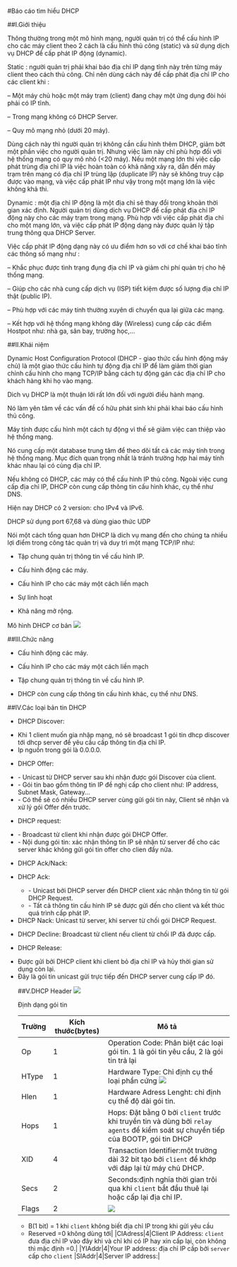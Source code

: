 #Báo cáo tìm hiểu DHCP

##I.Giới thiệu

Thông thường trong một mô hình mạng, người quản trị có thể cấu hình IP cho các máy client theo 2 cách là cấu hình thủ công (static) và sử dụng dịch vụ DHCP để cấp phát IP động (dynamic).

Static : người quản trị phải khai báo địa chỉ IP dạng tĩnh này trên từng máy client theo cách thủ công. Chỉ nên dùng cách này để cấp phát địa chỉ IP cho các client khi :

– Một máy chủ hoặc một máy trạm (client) đang chạy một ứng dụng đòi hỏi phải có IP tĩnh.

– Trong mạng không có DHCP Server.

– Quy mô mạng nhỏ (dưới 20 máy).

Dùng cách này thì người quản trị không cần cấu hình thêm DHCP, giảm bớt một phần việc cho người quản trị. Nhưng việc làm này chỉ phù hợp đối với hệ thống mạng có quy mô nhỏ (<20 máy). Nếu một mạng lớn thì việc cấp phát trùng địa chỉ IP là việc hoàn toàn có khả năng xảy ra, dẫn đến máy trạm trên mạng có địa chỉ IP trùng lặp (duplicate IP) này sẽ không truy cập được vào mạng, và việc cấp phát IP như vậy trong một mạng lớn là việc không khả thi.

Dynamic : một địa chỉ IP động là một địa chỉ sẽ thay đổi trong khoản thời gian xác định. Người quản trị dùng dịch vụ DHCP để cấp phát địa chỉ IP động này cho các máy trạm trong mạng. Phù hợp với việc cấp phát địa chỉ cho một mạng lớn, và việc cấp phát IP động dạng này được quản lý tập trung thông qua DHCP Server.

Việc cấp phát IP động dạng này có ưu điểm hơn so với cơ chế khai báo tĩnh các thông số mạng như :

– Khắc phục được tình trạng đụng địa chỉ IP và giảm chi phí quản trị cho hệ thống mạng.

– Giúp cho các nhà cung cấp dịch vụ (ISP) tiết kiệm được số lượng địa chỉ IP thật (public IP).

– Phù hợp với các máy tính thường xuyên di chuyển qua lại giữa các mạng.

– Kết hợp với hệ thống mạng không dây (Wireless) cung cấp các điểm Hostpot như: nhà ga, sân bay, trường học,…

##II.Khái niệm

Dynamic Host Configuration Protocol (DHCP - giao thức cấu hình động máy chủ) là một giao thức cấu hình tự động địa chỉ IP để làm giảm thời gian chỉnh cấu hình cho mạng TCP/IP bằng cách tự động gán các địa chỉ IP cho khách hàng khi họ vào mạng. 

Dich vụ DHCP là một thuận lới rất lớn đối với người điều hành mạng. 

Nó làm yên tâm về các vấn đề cố hữu phát sinh khi phải khai báo cấu hình thủ công. 

Máy tính được cấu hình một cách tự động vì thế sẽ giảm việc can thiệp vào hệ thống mạng. 

Nó cung cấp một database trung tâm để theo dõi tất cả các máy tính trong hệ thống mạng. Mục đích quan trọng nhất là tránh trường hợp hai máy tính khác nhau lại có cùng địa chỉ IP.

Nếu không có DHCP, các máy có thể cấu hình IP thủ công. Ngoài việc cung cấp địa chỉ IP, DHCP còn cung cấp thông tin cấu hình khác, cụ thể như DNS.

Hiện nay DHCP có 2 version: cho IPv4 và IPv6. 
 
DHCP sử dụng port 67,68 và dùng giao thức UDP

Nói một cách tổng quan hơn DHCP là dich vụ mang đến cho chúng ta nhiều lợi điểm trong công tác quản trị và duy trì một mạng TCP/IP như:

- Tập chung quản trị thông tin về cấu hình IP.

- Cấu hình động các máy.

- Cấu hình IP cho các máy một cách liền mạch

- Sự linh hoạt

- Khả năng mở rộng.

Mô hình DHCP cơ bản
<img src=http://vdo.vn/wp-content/uploads/2013/03/model_dhcp_server.png>


##III.Chức năng

- Cấu hình động các máy.

- Cấu hình IP cho các máy một cách liền mạch

- Tập chung quản trị thông tin về cấu hình IP.

- DHCP còn cung cấp thông tin cấu hình khác, cụ thể như DNS.

##IV.Các loại bản tin DHCP

- DHCP Discover:
<ul>
<li>Khi 1 client muốn gia nhập mạng, nó sẽ broadcast 1 gói tin dhcp discover tới dhcp server để yêu cầu cấp thông tin địa chỉ IP.</li>
<li>Ip nguồn trong gói là 0.0.0.0.</li>
</ul>

- DHCP Offer: 
<ul>
<li>- Unicast từ DHCP server sau khi nhận được gói Discover của client.</li>
<li>- Gói tin bao gồm thông tin IP đề nghị cấp cho client như: IP address, Subnet Mask, Gateway...</li>
<li>- Có thể sẽ có nhiều DHCP server cùng gửi gói tin này, Client sẽ nhận và xử lý gói Offer đến trước.</li>
</ul>

- DHCP request:
<ul>
<li>- Broadcast từ client khi nhận được gói DHCP Offer.</li>
<li>- Nội dung gói tin: xác nhận thông tin IP sẽ nhận từ server để cho các server khác không gửi gói tin offer cho clien đấy nữa.</li>
</ul>

- DHCP Ack/Nack:
<ul>
<li>DHCP Ack:</li>
<ul>
<li>- Unicast bởi DHCP server đến DHCP client xác nhận thông tin từ gói DHCP Request.</li>
<li>- Tất cả thông tin cấu hình IP sẽ được gửi đến cho client và kết thúc quá trình cấp phát IP.</li>
</ul>
<li>DHCP Nack: Unicast từ server, khi server từ chối gói DHCP Request.</li>
</ul>

- DHCP Decline: Broadcast từ client nếu client từ chối IP đã được cấp.

- DHCP Release:
<ul>
<li>Được gửi bởi DHCP client khi client bỏ địa chỉ IP và hủy thời gian sử dụng còn lại.</li>
<li>Đây là gói tin unicast gửi trực tiếp đến DHCP server cung cấp IP đó.</li>

##V.DHCP Header
<img src=http://www.tcpipguide.com/free/diagrams/dhcpformat.png>

Định dạng gói tin


|Trường|Kích thước(bytes)|Mô tả|
|------|-----------------|-----|
|Op|1|Operation Code: Phân biệt các loại gói tin. 1 là gói tin yêu cầu, 2 là gói tin trả lại|
|HType|1|Hardware Type: Chỉ định cụ thể loại phần cứng <img src=http://www.tcpipguide.com/free/aa20cf0f.png>|
|Hlen|1|Hardware Adress Lenght: chỉ định cụ thể độ dài gói tin.|
|Hops|1|Hops: Đặt bằng 0 bởi `client` trước khi truyền tin và dùng bởi `relay agents` để kiểm soát sự chuyển tiếp của BOOTP, gói tin DHCP|
|XID|4|Transaction Identifier:một trường dài 32 bit tạo bởi `client` để khớp với đáp lại từ máy chủ DHCP.|
|Secs|2|Seconds:định nghĩa thời gian trôi qua khi `client` bắt đầu thuê lại hoặc cấp lại địa chỉ IP.|
|Flags|2|<img src=http://i.imgur.com/t3yzFDx.png>
- B(1 bit) = 1  khi `client` không biết địa chỉ IP trong khi gửi yêu cầu
- Reserved =0  không dùng tới|
|CIAdress|4|Client IP Address: `client` đưa địa chỉ IP vào đây khi và chỉ khi có IP hay xin cấp lại, còn không thì mặc định =0.|
|YIAddr|4|Your IP address: địa chỉ IP cấp bởi `server` cấp cho `client`
|SIAddr|4|Server IP address:|

